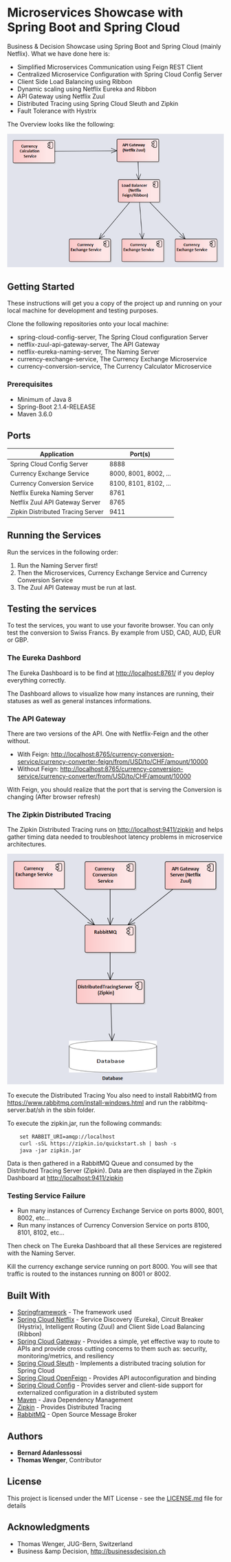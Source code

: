 # Microservices Showcase with Spring Boot and Spring Cloud
Business &amp; Decision Showcase using Spring Boot and Spring Cloud (mainly Netflix). What we have done here is:

* Simplified Microservices Communication using Feign REST Client
* Centralized Microservice Configuration with Spring Cloud Config Server
* Client Side Load Balancing using Ribbon
* Dynamic scaling using Netflix Eureka and Ribbon
* API Gateway using Netflix Zuul
* Distributed Tracing using Spring Cloud Sleuth and Zipkin
* Fault Tolerance with Hystrix

The Overview looks like the following:

![alt text][arch]

[arch]: assets/spring-cloud-route.PNG "The Architecture"

## Getting Started

These instructions will get you a copy of the project up and running on your local machine for development and testing purposes.

Clone the following repositories onto your local machine:

* spring-cloud-config-server, The Spring Cloud configuration Server
* netflix-zuul-api-gateway-server, The API Gateway
* netflix-eureka-naming-server, The Naming Server
* currency-exchange-service, The Currency Exchange Microservice
* currency-conversion-service, The Currency Calculator Microservice

### Prerequisites

* Minimum of Java 8
* Spring-Boot 2.1.4-RELEASE
* Maven 3.6.0

## Ports

Application | Port(s)
--- | --- 
Spring Cloud Config Server | 8888
Currency Exchange Service | 8000, 8001, 8002, ...
Currency Conversion Service | 8100, 8101, 8102, ...
Netflix Eureka Naming Server | 8761
Netflix Zuul API Gateway Server | 8765
Zipkin Distributed Tracing Server | 9411

## Running the Services

Run the services in the following order:

1. Run the Naming Server first!
2. Then the Microservices, Currency Exchange Service and Currency Conversion Service
3. The Zuul API Gateway must be run at last.

## Testing the services

To test the services, you want to use your favorite browser.
You can only test the conversion to Swiss Francs. By example from USD, CAD, AUD, EUR or GBP.

### The Eureka Dashbord
The Eureka Dashboard is to be find at <http://localhost:8761/> if you deploy everything correctly.

The Dashboard allows to visualize how many instances are running, their statuses as well as general instances informations.

### The API Gateway
There are two versions of the API. One with Netflix-Feign and the other without.

* With Feign: <http://localhost:8765/currency-conversion-service/currency-converter-feign/from/USD/to/CHF/amount/10000>
* Without Feign: <http://localhost:8765/currency-conversion-service/currency-converter/from/USD/to/CHF/amount/10000>

With Feign, you should realize that the port that is serving the Conversion is changing (After browser refresh)

### The Zipkin Distributed Tracing
The Zipkin Distributed Tracing runs on <http://localhost:9411/zipkin> and helps gather timing data needed to troubleshoot latency problems in microservice architectures.

![alt text][zipkin]

[zipkin]: assets/distributed_tracing.PNG "The Zipkin Distributed Tracing"

To execute the Distributed Tracing You also need to install RabbitMQ from <https://www.rabbitmq.com/install-windows.html> and run the rabbitmq-server.bat/sh in the sbin folder.

To execute the zipkin.jar, run the following commands:
```
    set RABBIT_URI=amqp://localhost
    curl -sSL https://zipkin.io/quickstart.sh | bash -s
    java -jar zipkin.jar
```

Data is then gathered in a RabbitMQ Queue and consumed by the Distributed Tracing Server (Zipkin). Data are then displayed in the Zipkin Dashboard at <http://localhost:9411/zipkin>


### Testing Service Failure
* Run many instances of Currency Exchange Service on ports 8000, 8001, 8002, etc...
* Run many instances of Currency Conversion Service on ports 8100, 8101, 8102, etc...

Then check on The Eureka Dashboard that all these Services are registered with the Naming Server.

Kill the currency exchange service running on port 8000. You will see that traffic is routed to the instances running on 8001 or 8002.

## Built With

* [Springframework](https://spring.io/) - The framework used
* [Spring Cloud Netflix](https://spring.io/projects/spring-cloud-netflix) - Service Discovery (Eureka), Circuit Breaker (Hystrix), Intelligent Routing (Zuul) and Client Side Load Balancing (Ribbon)
* [Spring Cloud Gateway](https://spring.io/projects/spring-cloud-gateway) - Provides a simple, yet effective way to route to APIs and provide cross cutting concerns to them such as: security, monitoring/metrics, and resiliency
* [Spring Cloud Sleuth](https://spring.io/projects/spring-cloud-sleuth) - Implements a distributed tracing solution for Spring Cloud
* [Spring Cloud OpenFeign](https://spring.io/projects/spring-cloud-openfeign) - Provides API autoconfiguration and binding
* [Spring Cloud Config](https://spring.io/projects/spring-cloud-config) - Provides server and client-side support for externalized configuration in a distributed system
* [Maven](https://maven.apache.org/) - Java Dependency Management
* [Zipkin](https://zipkin.io/) - Provides Distributed Tracing
* [RabbitMQ](https://www.rabbitmq.com/) - Open Source Message Broker

## Authors

* **Bernard Adanlessossi**
* **Thomas Wenger**, Contributor

## License

This project is licensed under the MIT License - see the [LICENSE.md](LICENSE.md) file for details

## Acknowledgments

* Thomas Wenger, JUG-Bern, Switzerland
* Business &amp Decision, <http://businessdecision.ch>
